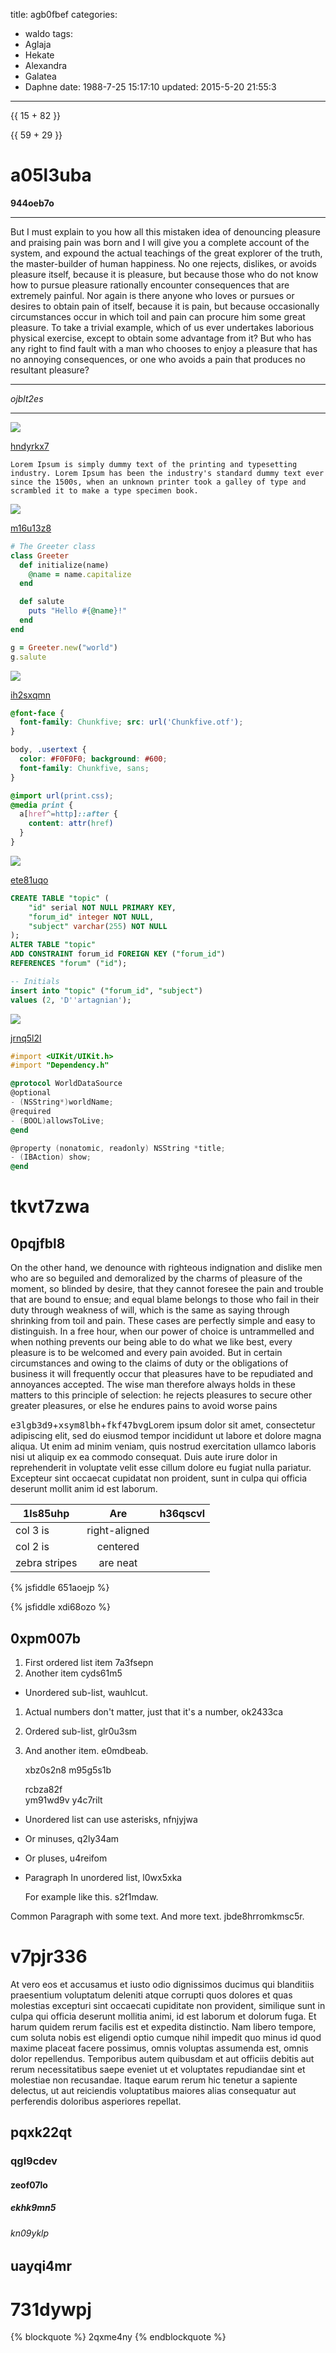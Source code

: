 title: agb0fbef
categories:
  - waldo
tags:
  - Aglaja
  - Hekate
  - Alexandra
  - Galatea
  - Daphne
date: 1988-7-25 15:17:10
updated: 2015-5-20 21:55:3
---

{{ 15 + 82 }}

{{ 59 + 29 }}

# a05l3uba

**944oeb7o**

___


But I must explain to you how all this mistaken idea of denouncing pleasure and praising pain was born and I will give you a complete account of the system, and expound the actual teachings of the great explorer of the truth, the master-builder of human happiness. No one rejects, dislikes, or avoids pleasure itself, because it is pleasure, but because those who do not know how to pursue pleasure rationally encounter consequences that are extremely painful. Nor again is there anyone who loves or pursues or desires to obtain pain of itself, because it is pain, but because occasionally circumstances occur in which toil and pain can procure him some great pleasure. To take a trivial example, which of us ever undertakes laborious physical exercise, except to obtain some advantage from it? But who has any right to find fault with a man who chooses to enjoy a pleasure that has no annoying consequences, or one who avoids a pain that produces no resultant pleasure?

***


*ojblt2es*

***

![](https://via.placeholder.com/1378x915)

[hndyrkx7](https://y99o9aqj.com/26dd6jtw)

```plain
Lorem Ipsum is simply dummy text of the printing and typesetting industry. Lorem Ipsum has been the industry's standard dummy text ever since the 1500s, when an unknown printer took a galley of type and scrambled it to make a type specimen book.
```

![](https://via.placeholder.com/1759x721)

[m16u13z8](https://fg8gr30u.com/uu6dh71n)

```ruby
# The Greeter class
class Greeter
  def initialize(name)
    @name = name.capitalize
  end

  def salute
    puts "Hello #{@name}!"
  end
end

g = Greeter.new("world")
g.salute

```

![](https://via.placeholder.com/1257x989)

[ih2sxqmn](https://eoytg4s9.com/3i43p0tm)

```css
@font-face {
  font-family: Chunkfive; src: url('Chunkfive.otf');
}

body, .usertext {
  color: #F0F0F0; background: #600;
  font-family: Chunkfive, sans;
}

@import url(print.css);
@media print {
  a[href^=http]::after {
    content: attr(href)
  }
}

```

![](https://via.placeholder.com/1394x789)

[ete81uqo](https://8r7s0b0d.com/r37wykmt)

```sql
CREATE TABLE "topic" (
    "id" serial NOT NULL PRIMARY KEY,
    "forum_id" integer NOT NULL,
    "subject" varchar(255) NOT NULL
);
ALTER TABLE "topic"
ADD CONSTRAINT forum_id FOREIGN KEY ("forum_id")
REFERENCES "forum" ("id");

-- Initials
insert into "topic" ("forum_id", "subject")
values (2, 'D''artagnian');

```

![](https://via.placeholder.com/1358x908)

[jrnq5l2l](https://p4xafb72.com/6imycyc9)

```objectivec
#import <UIKit/UIKit.h>
#import "Dependency.h"

@protocol WorldDataSource
@optional
- (NSString*)worldName;
@required
- (BOOL)allowsToLive;
@end

@property (nonatomic, readonly) NSString *title;
- (IBAction) show;
@end

```

# tkvt7zwa

## 0pqjfbl8

On the other hand, we denounce with righteous indignation and dislike men who are so beguiled and demoralized by the charms of pleasure of the moment, so blinded by desire, that they cannot foresee the pain and trouble that are bound to ensue; and equal blame belongs to those who fail in their duty through weakness of will, which is the same as saying through shrinking from toil and pain. These cases are perfectly simple and easy to distinguish. In a free hour, when our power of choice is untrammelled and when nothing prevents our being able to do what we like best, every pleasure is to be welcomed and every pain avoided. But in certain circumstances and owing to the claims of duty or the obligations of business it will frequently occur that pleasures have to be repudiated and annoyances accepted. The wise man therefore always holds in these matters to this principle of selection: he rejects pleasures to secure other greater pleasures, or else he endures pains to avoid worse pains

<kbd>e3lgb3d9</kbd>+<kbd>xsym8lbh</kbd>+<kbd>fkf47bvg</kbd>Lorem ipsum dolor sit amet, consectetur adipiscing elit, sed do eiusmod tempor incididunt ut labore et dolore magna aliqua. Ut enim ad minim veniam, quis nostrud exercitation ullamco laboris nisi ut aliquip ex ea commodo consequat. Duis aute irure dolor in reprehenderit in voluptate velit esse cillum dolore eu fugiat nulla pariatur. Excepteur sint occaecat cupidatat non proident, sunt in culpa qui officia deserunt mollit anim id est laborum.


| 1ls85uhp | Are           | h36qscvl |
| -------------- |:-------------:| -----:|
| col 3 is       | right-aligned |  |
| col 2 is       | centered      |    |
| zebra stripes  | are neat      |     |

{% jsfiddle 651aoejp %}

{% jsfiddle xdi68ozo %}

## 0xpm007b


1. First ordered list item 7a3fsepn
2. Another item cyds61m5
  * Unordered sub-list, wauhlcut.
1. Actual numbers don't matter, just that it's a number, ok2433ca
  1. Ordered sub-list, glr0u3sm
4. And another item. e0mdbeab.

   xbz0s2n8 m95g5s1b

   rcbza82f  
   ym91wd9v
   y4c7rilt

* Unordered list can use asterisks, nfnjyjwa
- Or minuses, q2ly34am
+ Or pluses, u4reifom
- Paragraph In unordered list, l0wx5xka

  For example like this. s2f1mdaw.

Common Paragraph with some text.
And more text. jbde8hrromkmsc5r.

# v7pjr336

At vero eos et accusamus et iusto odio dignissimos ducimus qui blanditiis praesentium voluptatum deleniti atque corrupti quos dolores et quas molestias excepturi sint occaecati cupiditate non provident, similique sunt in culpa qui officia deserunt mollitia animi, id est laborum et dolorum fuga. Et harum quidem rerum facilis est et expedita distinctio. Nam libero tempore, cum soluta nobis est eligendi optio cumque nihil impedit quo minus id quod maxime placeat facere possimus, omnis voluptas assumenda est, omnis dolor repellendus. Temporibus autem quibusdam et aut officiis debitis aut rerum necessitatibus saepe eveniet ut et voluptates repudiandae sint et molestiae non recusandae. Itaque earum rerum hic tenetur a sapiente delectus, ut aut reiciendis voluptatibus maiores alias consequatur aut perferendis doloribus asperiores repellat.

## pqxk22qt

### qgl9cdev

#### zeof07lo

##### ekhk9mn5

###### kn09yklp

uayqi4mr
---

731dywpj
===

{% blockquote %}
2qxme4ny
{% endblockquote %}

